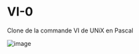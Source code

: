 # VI-0
Clone de la commande VI de UNiX en Pascal

![image](https://user-images.githubusercontent.com/11842176/174907728-dd894d58-bdc8-483d-b824-9a12a91276f2.png)
